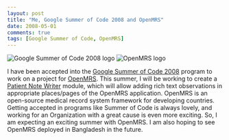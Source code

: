 ```yaml
---
layout: post
title: "Me, Google Summer of Code 2008 and OpenMRS"
date: 2008-05-01
comments: true
tags: [Google Summer of Code, OpenMRS]
---
```


![Google Summer of Code 2008 logo]({{site.url}}/assets/soc08-300x300_white.jpg) 
![OpenMRS logo]({{site.url}}/assets/OpenMRS_2007_logo.gif)

I have been accepted into the [Google Summer of Code 2008](http://code.google.com/soc/2008) program to work on a project for [OpenMRS](http://openmrs.org/). This summer, I will be working to create a [Patient Note Writer](https://wiki.openmrs.org/display/docs/Patient+Note+Writer+Module) module, which will allow adding rich text observations in appropriate places/pages of the OpenMRS application. OpenMRS is an open-source medical record system framework for developing countries. Getting accepted in programs like Summer of Code is always lovely, and working for an Organization with a great cause is even more exciting. So, I am expecting an exciting summer with OpenMRS. I am also hoping to see OpenMRS deployed in Bangladesh in the future.
